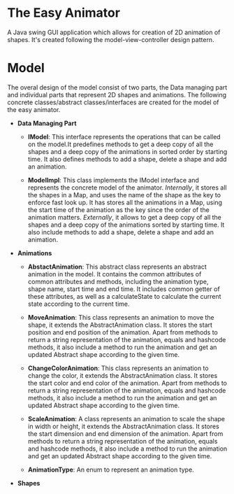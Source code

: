 # The Easy Animator
A Java swing GUI application which allows for creation of 2D animation of shapes. 
It's created following the model-view-controller design pattern.

# Model
The overal design of the model consist of two parts, the Data managing part and individual parts that represent 2D shapes and
animations.
The following concrete classes/abstract classes/interfaces are created for the model of the easy animator. 


- **Data Managing Part**

    - **IModel**: This interface represents the operations that can be called on the model.It predefines methods to get a 
    deep copy of all the shapes and a deep copy of the animations in sorted order by starting time. It also defines methods to 
    add a shape, delete a shape and add an animation.
    
    - **ModelImpl**: This class implements the IModel interface and represents the concrete model of the animator.
    *Internally*, it stores all the shapes in a Map, and uses the name of the shape as the key to enforce fast look up. 
    It has stores all the animations in a Map, using the start time of the animation as the key since the order of the 
    animation matters.
    *Externally*, it allows to get a deep copy of all the shapes and a deep copy of the animations sorted 
    by starting time. It also include methods to add a shape, delete a shape and add an animation.
    
 
- **Animations**   

    - **AbstactAnimation**: This abstract class represents an abstract animation in the model. It contains the common attributes of
    common attributes and methods, including the animation type, shape name, start time
    and end time. It includes common getter of these attributes, as well as a calculateState to
    calculate the current state according to the current time.
    
    - **MoveAnimation**: This class represents an animation to move the shape, it extends the AbstractAnimation
    class. It stores the start position and end position of the animation.
    Apart from methods to return a string representation of the animation, equals and hashcode methods, 
    it also include a method to run the animation and get an updated Abstract shape according to the given time.
    
    - **ChangeColorAnimation**: This class represents an animation to change the color, it extends the AbstractAnimation
    class. It stores the start color and end color of the animation. 
    Apart from methods to return a string representation of the animation, equals and hashcode methods, 
    it also include a method to run the animation and get an updated Abstract shape according to the given time.
    
    - **ScaleAnimation**: A class represents an animation to scale the shape in width or height, it extends
    the AbstractAnimation class. It stores the start dimension and end dimension of the animation.
    Apart from methods to return a string representation of the animation, equals and hashcode methods, 
    it also include a method to run the animation and get an updated Abstract shape according to the given time.
    
    - **AnimationType**: An enum to represent an animation type.
    
- **Shapes** 
    
